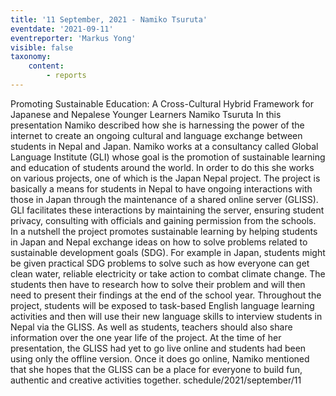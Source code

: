 ```yaml
---
title: '11 September, 2021 - Namiko Tsuruta'
eventdate: '2021-09-11'
eventreporter: 'Markus Yong'
visible: false
taxonomy:
    content:
        - reports
---
```


Promoting Sustainable Education: A Cross-Cultural Hybrid Framework for Japanese and Nepalese Younger Learners
Namiko Tsuruta
In this presentation Namiko described how she is harnessing the power of the internet to create an ongoing cultural and language exchange between students in Nepal and Japan.
Namiko works at a consultancy called Global Language Institute (GLI) whose goal is the promotion of sustainable learning and education of students around the world.
In order to do this she works on various projects, one of which is the Japan Nepal project. The project is basically a means for students in Nepal to have ongoing interactions with those in Japan through the maintenance of a shared online server (GLISS).
GLI facilitates these interactions by maintaining the server, ensuring student privacy, consulting with officials and gaining permission from the schools.
In a nutshell the project promotes sustainable learning by helping students in Japan and Nepal exchange ideas on how to solve problems related to sustainable development goals (SDG). For example in Japan, students might be given practical SDG problems to solve such as how everyone can get clean water, reliable electricity or take action to combat climate change. The students then have to research how to solve their problem and will then need to present their findings at the end of the school year. Throughout the project, students will be exposed to task-based English language learning activities and then will use their new language skills to interview students in Nepal via the GLISS. As well as students, teachers should also share information over the one year life of the project.
At the time of her presentation, the GLISS had yet to go live online and students had been using only the offline version. Once it does go online, Namiko mentioned that she hopes that the GLISS can be a place for everyone to build fun, authentic and creative activities together.
schedule/2021/september/11